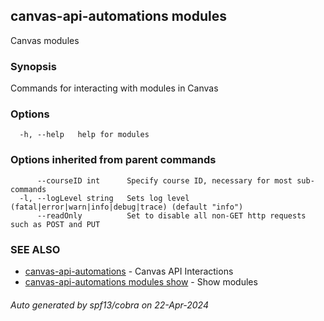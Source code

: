 ## canvas-api-automations modules

Canvas modules

### Synopsis

Commands for interacting with modules in Canvas

### Options

```
  -h, --help   help for modules
```

### Options inherited from parent commands

```
      --courseID int      Specify course ID, necessary for most sub-commands
  -l, --logLevel string   Sets log level (fatal|error|warn|info|debug|trace) (default "info")
      --readOnly          Set to disable all non-GET http requests such as POST and PUT
```

### SEE ALSO

* [canvas-api-automations](canvas-api-automations.md)	 - Canvas API Interactions
* [canvas-api-automations modules show](canvas-api-automations_modules_show.md)	 - Show modules

###### Auto generated by spf13/cobra on 22-Apr-2024
